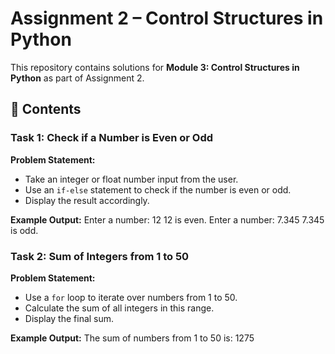 # Assignment 2 – Control Structures in Python

This repository contains solutions for **Module 3: Control Structures in Python** as part of Assignment 2.

## 📂 Contents

### Task 1: Check if a Number is Even or Odd
**Problem Statement:**
- Take an integer or float number input from the user.
- Use an `if-else` statement to check if the number is even or odd.
- Display the result accordingly.

**Example Output:**
Enter a number: 12
12 is even.
Enter a number: 7.345
7.345 is odd.

### Task 2: Sum of Integers from 1 to 50
**Problem Statement:**
- Use a `for` loop to iterate over numbers from 1 to 50.
- Calculate the sum of all integers in this range.
- Display the final sum.

**Example Output:**
The sum of numbers from 1 to 50 is: 1275
